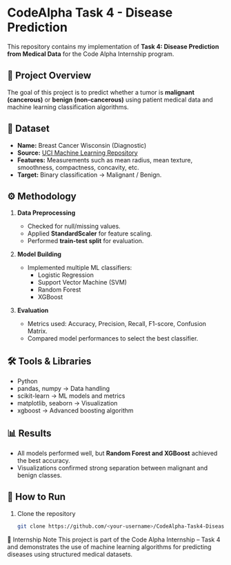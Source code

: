 # CodeAlpha Task 4 - Disease Prediction  

This repository contains my implementation of **Task 4: Disease Prediction from Medical Data** for the Code Alpha Internship program.  

## 📌 Project Overview  
The goal of this project is to predict whether a tumor is **malignant (cancerous)** or **benign (non-cancerous)** using patient medical data and machine learning classification algorithms.  

## 📂 Dataset  
- **Name:** Breast Cancer Wisconsin (Diagnostic)  
- **Source:** [UCI Machine Learning Repository](https://archive.ics.uci.edu/ml/datasets/Breast+Cancer+Wisconsin+(Diagnostic))  
- **Features:** Measurements such as mean radius, mean texture, smoothness, compactness, concavity, etc.  
- **Target:** Binary classification → Malignant / Benign.  

## ⚙️ Methodology  
1. **Data Preprocessing**  
   - Checked for null/missing values.  
   - Applied **StandardScaler** for feature scaling.  
   - Performed **train-test split** for evaluation.  

2. **Model Building**  
   - Implemented multiple ML classifiers:  
     - Logistic Regression  
     - Support Vector Machine (SVM)  
     - Random Forest  
     - XGBoost  

3. **Evaluation**  
   - Metrics used: Accuracy, Precision, Recall, F1-score, Confusion Matrix.  
   - Compared model performances to select the best classifier.  

## 🛠️ Tools & Libraries  
- Python  
- pandas, numpy → Data handling  
- scikit-learn → ML models and metrics  
- matplotlib, seaborn → Visualization  
- xgboost → Advanced boosting algorithm  

## 📊 Results  
- All models performed well, but **Random Forest and XGBoost** achieved the best accuracy.  
- Visualizations confirmed strong separation between malignant and benign classes.  

## 🚀 How to Run  
1. Clone the repository  
   ```bash
   git clone https://github.com/<your-username>/CodeAlpha-Task4-Disease-Prediction.git

📌 Internship Note
This project is part of the Code Alpha Internship – Task 4 and demonstrates the use of machine learning algorithms for predicting diseases using structured medical datasets.
